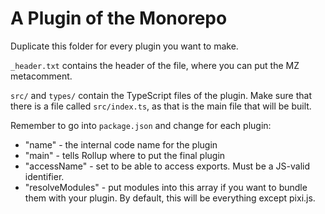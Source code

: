 # A Plugin of the Monorepo

Duplicate this folder for every plugin you want to make.

`_header.txt` contains the header of the file, where you can put
the MZ metacomment.

`src/` and `types/` contain the TypeScript files of the plugin.
Make sure that there is a file called `src/index.ts`, as that is the
main file that will be built.

Remember to go into `package.json` and change for each plugin:
- "name" - the internal code name for the plugin
- "main" - tells Rollup where to put the final plugin
- "accessName" - set to be able to access exports. Must be a JS-valid identifier.
- "resolveModules" - put modules into this array if you want to bundle them with your plugin. By default, this will be everything except pixi.js.